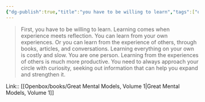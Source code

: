 ```yaml
---
{"dg-publish":true,"title":"you have to be willing to learn","tags":["quotes"],"date":"2024-05-06T10:21:41+03:00","modified_at":"2024-05-22T15:35:40+03:00","aliases":"you have to be willing to learn","dg-path":"/quotes/202405061022.md","permalink":"/quotes/202405061022/","dgPassFrontmatter":true}
---
```



> First, you have to be willing to learn. Learning comes when experience meets reflection. You can learn from your own experiences. Or you can learn from the experience of others, through books, articles, and conversations. Learning everything on your own is costly and slow. You are one person. Learning from the experiences of others is much more productive. You need to always approach your circle with curiosity, seeking out information that can help you expand and strengthen it.

Link:: [[Openbox/books/Great Mental Models, Volume 1\|Great Mental Models, Volume 1]]
